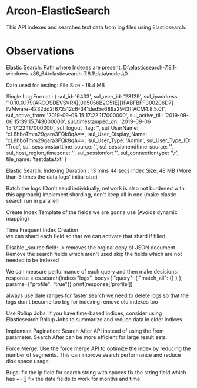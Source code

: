 # Arcon-ElasticSearch

This API indexes and searches text data from log files using Elasticsearch.

# Observations

Elastic Search:
Path where Indexes are present: D:\elasticsearch-7.8.1-windows-x86_64\elasticsearch-7.8.1\data\nodes\0

Data used for testing:
File Size - 18.4 MB

Single Log Format :
{
    sul_id: '6433',
    sul_user_id: '23129',
    sul_ipaddress: '10.10.0.179[ARCOSDEVSVR4][005056B2C51E][1FABFBFF000206D7][VMware-4232dd2f672a12c6-341ded5e689a2943][ACM4.8.5.0]',
    sul_active_from: '2019-09-06 15:17:22.117000000',
    sul_active_till: '2019-09-06 15:39:15.743000000',
    sul_timestamped_on: '2019-09-06 15:17:22.117000000',
    sul_logout_flag: '',
    sul_UserName: 'cL8hboTmm29gara3FQk8qA==',
    sul_User_Display_Name: 'cL8hboTmm29gara3FQk8qA==',
    sul_User_Type: 'Admin',
    sul_User_Type_ID: 'True',
    sul_sessionstarttime_source: '',
    sul_sessionendtime_source: '',
    sul_host_region_timezone: '',
    sul_sessionfor: '',
    sul_connectiontype: '\r',
    file_name: 'testdata.txt'
}


Elastic Search: 
Indexing Duration : 13 mins 44 secs
Index Size: 48 MB (More than 3 times the data logs' initial size)



Batch the logs (Don't send individually, network is also not burdened with this approach)
implement sharding, don't keep all in one (make elastic search run in parallel)

Create Index Template of the fields we are gonna use (Avoids dynamic mapping)

Time Frequent Index Creation	
we can shard each field so that we can activate that shard if filled

Disable _source field: -> removes the orginal copy of JSON document
Remove the search fields which aren't used
skip the fields which are not needed to be indexed


We can measure performance of each query and then make decisions:
response = es.search(index="logs", body={
    "query": { "match_all": {} }
}, params={"profile": "true"})
print(response['profile'])


always use date ranges for faster search
we need to delete logs so that the logs don't become too big for indexing
remove old indexes too


Use Rollup Jobs:
If you have time-based indices, consider using Elasticsearch Rollup Jobs to summarize and reduce data in older indices.

Implement Pagination:
Search After API instead of using the from parameter. Search After can be more efficient for large result sets.

Force Merge:
Use the force merge API to optimize the index by reducing the number of segments. This can improve search performance and reduce disk space usage.


Bugs: 
fix the ip field for search string with spaces
fix the string field which has +=[]
fix the date fields to work for months and time